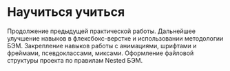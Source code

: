 # Научиться учиться
Продолжение предыдущей практической работы.
Дальнейшее улучшение навыков в флексбокс-верстке и использовании методологии БЭМ.
Закрепление навыков работы с анимациями, шрифтами и фреймами, псевдоклассами, миксами.
Оформление файловой структуры проекта по правилам Nested БЭМ.
